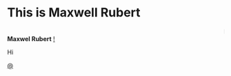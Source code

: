 
<!DOCTYPE html>
<html>
<head>
<title>Page Title</title>
</head>
<body>

<h1>This is Maxwell Rubert</h1>
<marquee>I'm from Kanyakumari, I am glad to learn front end developmentrn!</marquee>
<b>Maxwel Rubert</b>
<a href="https://drive.google.com/file/d/1o42vvUJbF4Q0jQxiyLdNJlafym28kRXJ/view?usp=drivesdk">!</a><br><p>Hi</p>
<a href="https://chatgpt.com/share/5a736b95-8f8c-44e6-89c8-06e3a851f506">@</a>
</body>
</html>

